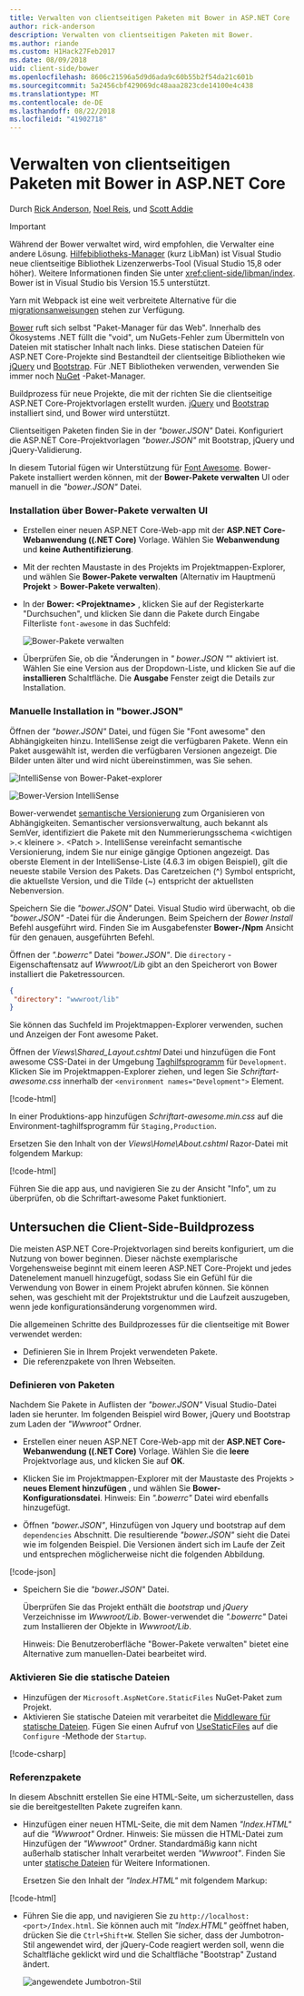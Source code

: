 ```yaml
---
title: Verwalten von clientseitigen Paketen mit Bower in ASP.NET Core
author: rick-anderson
description: Verwalten von clientseitigen Paketen mit Bower.
ms.author: riande
ms.custom: H1Hack27Feb2017
ms.date: 08/09/2018
uid: client-side/bower
ms.openlocfilehash: 8606c21596a5d9d6ada9c60b55b2f54da21c601b
ms.sourcegitcommit: 5a2456cbf429069dc48aaa2823cde14100e4c438
ms.translationtype: MT
ms.contentlocale: de-DE
ms.lasthandoff: 08/22/2018
ms.locfileid: "41902718"
---
```

# <a name="manage-client-side-packages-with-bower-in-aspnet-core"></a>Verwalten von clientseitigen Paketen mit Bower in ASP.NET Core

Durch [Rick Anderson](https://twitter.com/RickAndMSFT), [Noel Reis](https://blog.falafel.com/falafel-software-recognized-sitefinity-website-year/), und [Scott Addie](https://scottaddie.com)

> [!IMPORTANT]
> Während der Bower verwaltet wird, wird empfohlen, die Verwalter eine andere Lösung. [Hilfebibliotheks-Manager](https://blogs.msdn.microsoft.com/webdev/2018/04/18/what-happened-to-bower/) (kurz LibMan) ist Visual Studio neue clientseitige Bibliothek Lizenzerwerbs-Tool (Visual Studio 15,8 oder höher). Weitere Informationen finden Sie unter <xref:client-side/libman/index>. Bower ist in Visual Studio bis Version 15.5 unterstützt.
>
> Yarn mit Webpack ist eine weit verbreitete Alternative für die [migrationsanweisungen](https://bower.io/blog/2017/how-to-migrate-away-from-bower/) stehen zur Verfügung.

[Bower](https://bower.io/) ruft sich selbst "Paket-Manager für das Web". Innerhalb des Ökosystems .NET füllt die "void", um NuGets-Fehler zum Übermitteln von Dateien mit statischer Inhalt nach links. Diese statischen Dateien für ASP.NET Core-Projekte sind Bestandteil der clientseitige Bibliotheken wie [jQuery](http://jquery.com/) und [Bootstrap](http://getbootstrap.com/). Für .NET Bibliotheken verwenden, verwenden Sie immer noch [NuGet](https://www.nuget.org/) -Paket-Manager.

Buildprozess für neue Projekte, die mit der richten Sie die clientseitige ASP.NET Core-Projektvorlagen erstellt wurden. [jQuery](http://jquery.com/) und [Bootstrap](http://getbootstrap.com/) installiert sind, und Bower wird unterstützt.

Clientseitigen Paketen finden Sie in der *"bower.JSON"* Datei. Konfiguriert die ASP.NET Core-Projektvorlagen *"bower.JSON"* mit Bootstrap, jQuery und jQuery-Validierung.

In diesem Tutorial fügen wir Unterstützung für [Font Awesome](http://fontawesome.io). Bower-Pakete installiert werden können, mit der **Bower-Pakete verwalten** UI oder manuell in die *"bower.JSON"* Datei.

### <a name="installation-via-manage-bower-packages-ui"></a>Installation über Bower-Pakete verwalten UI

* Erstellen einer neuen ASP.NET Core-Web-app mit der **ASP.NET Core-Webanwendung ((.NET Core)** Vorlage. Wählen Sie **Webanwendung** und **keine Authentifizierung**.

* Mit der rechten Maustaste in des Projekts im Projektmappen-Explorer, und wählen Sie **Bower-Pakete verwalten** (Alternativ im Hauptmenü **Projekt** > **Bower-Pakete verwalten**).

* In der **Bower: \<Projektname\>**  , klicken Sie auf der Registerkarte "Durchsuchen", und klicken Sie dann die Pakete durch Eingabe Filterliste `font-awesome` in das Suchfeld:

  ![Bower-Pakete verwalten](bower/_static/manage-bower-packages.png)

* Überprüfen Sie, ob die "Änderungen in *" bower.JSON "*" aktiviert ist. Wählen Sie eine Version aus der Dropdown-Liste, und klicken Sie auf die **installieren** Schaltfläche. Die **Ausgabe** Fenster zeigt die Details zur Installation.

### <a name="manual-installation-in-bowerjson"></a>Manuelle Installation in "bower.JSON"

Öffnen der *"bower.JSON"* Datei, und fügen Sie "Font awesome" den Abhängigkeiten hinzu. IntelliSense zeigt die verfügbaren Pakete. Wenn ein Paket ausgewählt ist, werden die verfügbaren Versionen angezeigt. Die Bilder unten älter und wird nicht übereinstimmen, was Sie sehen.

![IntelliSense von Bower-Paket-explorer](bower/_static/add-package.png)

![Bower-Version IntelliSense](bower/_static/version-intelliSense.png)

Bower-verwendet [semantische Versionierung](http://semver.org/) zum Organisieren von Abhängigkeiten. Semantischer versionsverwaltung, auch bekannt als SemVer, identifiziert die Pakete mit den Nummerierungsschema \<wichtigen >.\< kleinere >. \<Patch >. IntelliSense vereinfacht semantische Versionierung, indem Sie nur einige gängige Optionen angezeigt. Das oberste Element in der IntelliSense-Liste (4.6.3 im obigen Beispiel), gilt die neueste stabile Version des Pakets. Das Caretzeichen (^) Symbol entspricht, die aktuellste Version, und die Tilde (~) entspricht der aktuellsten Nebenversion.

Speichern Sie die *"bower.JSON"* Datei. Visual Studio wird überwacht, ob die *"bower.JSON"* -Datei für die Änderungen. Beim Speichern der *Bower Install* Befehl ausgeführt wird. Finden Sie im Ausgabefenster **Bower-/Npm** Ansicht für den genauen, ausgeführten Befehl.

Öffnen der *".bowerrc"* Datei *"bower.JSON"*. Die `directory` -Eigenschaftensatz auf *Wwwroot/Lib* gibt an den Speicherort von Bower installiert die Paketressourcen.

```json
{
 "directory": "wwwroot/lib"
}
```

Sie können das Suchfeld im Projektmappen-Explorer verwenden, suchen und Anzeigen der Font awesome Paket.

Öffnen der *Views\Shared\_Layout.cshtml* Datei und hinzufügen die Font awesome CSS-Datei in der Umgebung [Taghilfsprogramm](xref:mvc/views/tag-helpers/intro) für `Development`. Klicken Sie im Projektmappen-Explorer ziehen, und legen Sie *Schriftart-awesome.css* innerhalb der `<environment names="Development">` Element.

[!code-html[](bower/sample/_Layout.cshtml?highlight=4&range=9-13)]

In einer Produktions-app hinzufügen *Schriftart-awesome.min.css* auf die Environment-taghilfsprogramm für `Staging,Production`.

Ersetzen Sie den Inhalt von der *Views\Home\About.cshtml* Razor-Datei mit folgendem Markup:

[!code-html[](bower/sample/About.cshtml)]

Führen Sie die app aus, und navigieren Sie zu der Ansicht "Info", um zu überprüfen, ob die Schriftart-awesome Paket funktioniert.

## <a name="exploring-the-client-side-build-process"></a>Untersuchen die Client-Side-Buildprozess

Die meisten ASP.NET Core-Projektvorlagen sind bereits konfiguriert, um die Nutzung von bower beginnen. Dieser nächste exemplarische Vorgehensweise beginnt mit einem leeren ASP.NET Core-Projekt und jedes Datenelement manuell hinzugefügt, sodass Sie ein Gefühl für die Verwendung von Bower in einem Projekt abrufen können. Sie können sehen, was geschieht mit der Projektstruktur und die Laufzeit auszugeben, wenn jede konfigurationsänderung vorgenommen wird.

Die allgemeinen Schritte des Buildprozesses für die clientseitige mit Bower verwendet werden:

* Definieren Sie in Ihrem Projekt verwendeten Pakete. <!-- once defined, you don't need to download them, VS does -->
* Die referenzpakete von Ihren Webseiten.

### <a name="define-packages"></a>Definieren von Paketen

Nachdem Sie Pakete in Auflisten der *"bower.JSON"* Visual Studio-Datei laden sie herunter. Im folgenden Beispiel wird Bower, jQuery und Bootstrap zum Laden der *"Wwwroot"* Ordner.

* Erstellen einer neuen ASP.NET Core-Web-app mit der **ASP.NET Core-Webanwendung ((.NET Core)** Vorlage. Wählen Sie die **leere** Projektvorlage aus, und klicken Sie auf **OK**.

* Klicken Sie im Projektmappen-Explorer mit der Maustaste des Projekts > **neues Element hinzufügen** , und wählen Sie **Bower-Konfigurationsdatei**. Hinweis: Ein *".bowerrc"* Datei wird ebenfalls hinzugefügt.

* Öffnen *"bower.JSON"*, Hinzufügen von Jquery und bootstrap auf dem `dependencies` Abschnitt. Die resultierende *"bower.JSON"* sieht die Datei wie im folgenden Beispiel. Die Versionen ändert sich im Laufe der Zeit und entsprechen möglicherweise nicht die folgenden Abbildung.

[!code-json[](bower/sample/bower.json?highlight=5,6)]

* Speichern Sie die *"bower.JSON"* Datei.

  Überprüfen Sie das Projekt enthält die *bootstrap* und *jQuery* Verzeichnisse im *Wwwroot/Lib*. Bower-verwendet die *".bowerrc"* Datei zum Installieren der Objekte in *Wwwroot/Lib*.

  Hinweis: Die Benutzeroberfläche "Bower-Pakete verwalten" bietet eine Alternative zum manuellen-Datei bearbeitet wird.

### <a name="enable-static-files"></a>Aktivieren Sie die statische Dateien

* Hinzufügen der `Microsoft.AspNetCore.StaticFiles` NuGet-Paket zum Projekt.
* Aktivieren Sie statische Dateien mit verarbeitet die [Middleware für statische Dateien](/dotnet/api/microsoft.aspnetcore.builder.staticfileextensions). Fügen Sie einen Aufruf von [UseStaticFiles](/dotnet/api/microsoft.aspnetcore.builder.staticfileextensions) auf die `Configure` -Methode der `Startup`.

[!code-csharp[](bower/sample/Startup.cs?highlight=9)]

### <a name="reference-packages"></a>Referenzpakete

In diesem Abschnitt erstellen Sie eine HTML-Seite, um sicherzustellen, dass sie die bereitgestellten Pakete zugreifen kann.

* Hinzufügen einer neuen HTML-Seite, die mit dem Namen *"Index.HTML"* auf die *"Wwwroot"* Ordner. Hinweis: Sie müssen die HTML-Datei zum Hinzufügen der *"Wwwroot"* Ordner. Standardmäßig kann nicht außerhalb statischer Inhalt verarbeitet werden *"Wwwroot"*. Finden Sie unter [statische Dateien](xref:fundamentals/static-files) für Weitere Informationen.

  Ersetzen Sie den Inhalt der *"Index.HTML"* mit folgendem Markup:

[!code-html[](bower/sample/Index.html)]

* Führen Sie die app, und navigieren Sie zu `http://localhost:<port>/Index.html`. Sie können auch mit *"Index.HTML"* geöffnet haben, drücken Sie die `Ctrl+Shift+W`. Stellen Sie sicher, dass der Jumbotron-Stil angewendet wird, der jQuery-Code reagiert werden soll, wenn die Schaltfläche geklickt wird und die Schaltfläche "Bootstrap" Zustand ändert.

  ![angewendete Jumbotron-Stil](bower/_static/jumbotron.png)
